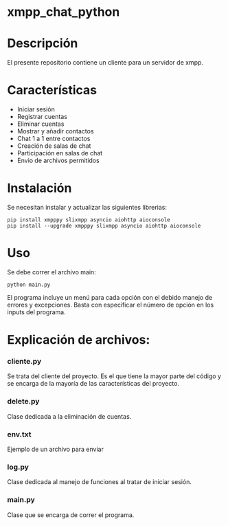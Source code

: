 # xmpp_chat_python

# Descripción
El presente repositorio contiene un cliente para un servidor de xmpp.

# Características
- Iniciar sesión
- Registrar cuentas
- Eliminar cuentas
- Mostrar y añadir contactos
- Chat 1 a 1 entre contactos
- Creación de salas de chat
- Participación en salas de chat
- Envio de archivos permitidos

# Instalación
Se necesitan instalar y actualizar las siguientes librerias:
```
pip install xmpppy slixmpp asyncio aiohttp aioconsole
pip install --upgrade xmpppy slixmpp asyncio aiohttp aioconsole
```
# Uso
Se debe correr el archivo main:
```
python main.py
```
El programa incluye un menú para cada opción con el debido manejo de errores y excepciones.
Basta con especificar el número de opción en los inputs del programa.

# Explicación de archivos:
### cliente.py
Se trata del cliente del proyecto. Es el que tiene la mayor parte del código y se encarga de la mayoría de las características del proyecto.
### delete.py
Clase dedicada a la eliminación de cuentas.
### env.txt
Ejemplo de un archivo para enviar
### log.py
Clase dedicada al manejo de funciones al tratar de iniciar sesión.
### main.py
Clase que se encarga de correr el programa.
